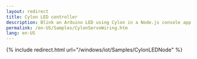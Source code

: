 ```yaml
---
layout: redirect
title: Cylon LED controller
description: Blink an Arduino LED using Cylon in a Node.js console app
permalink: /en-US/Samples/CylonServoWiring.htm
lang: en-US
---
```


{% include redirect.html url="/windows/iot/Samples/CylonLEDNode" %}
